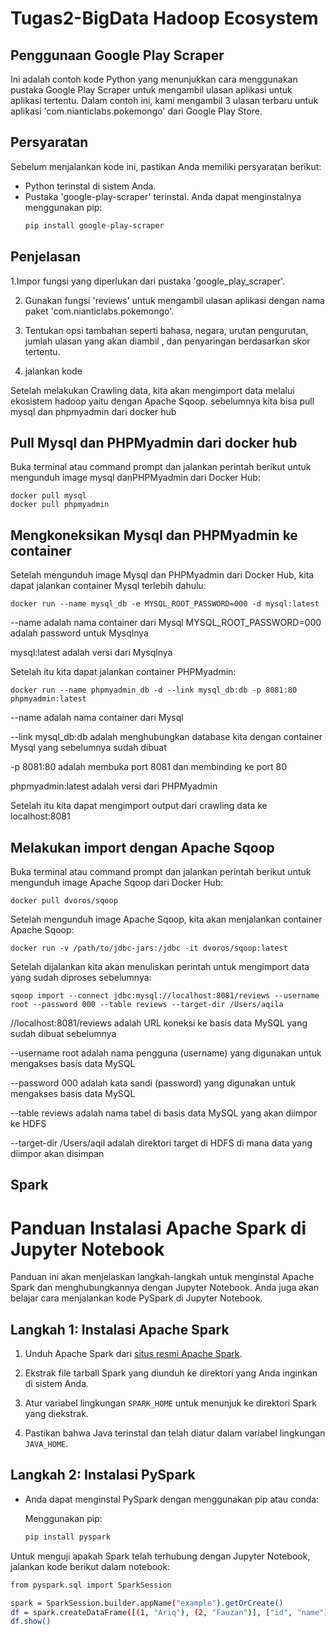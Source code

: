 # Tugas2-BigData Hadoop Ecosystem

##  Penggunaan Google Play Scraper

Ini adalah contoh kode Python yang menunjukkan cara menggunakan pustaka Google Play Scraper untuk mengambil ulasan aplikasi untuk aplikasi tertentu. Dalam contoh ini, kami mengambil 3 ulasan terbaru untuk aplikasi 'com.nianticlabs.pokemongo' dari Google Play Store.

## Persyaratan

Sebelum menjalankan kode ini, pastikan Anda memiliki persyaratan berikut:

- Python terinstal di sistem Anda.
- Pustaka 'google-play-scraper' terinstal. Anda dapat menginstalnya menggunakan pip:
  ```bash
  pip install google-play-scraper

## Penjelasan 
1.Impor fungsi yang diperlukan dari pustaka 'google_play_scraper'.

2. Gunakan fungsi 'reviews' untuk mengambil ulasan aplikasi dengan nama paket 'com.nianticlabs.pokemongo'.
   
4. Tentukan opsi tambahan seperti bahasa, negara, urutan pengurutan, jumlah ulasan yang akan diambil , dan penyaringan berdasarkan skor tertentu.
   
6. jalankan kode

Setelah melakukan Crawling data, kita akan mengimport data melalui ekosistem hadoop yaitu dengan Apache Sqoop. sebelumnya kita bisa pull mysql dan phpmyadmin dari docker hub
## Pull Mysql dan PHPMyadmin dari docker hub
Buka terminal atau command prompt dan jalankan perintah berikut untuk mengunduh image mysql danPHPMyadmin dari Docker Hub:
```
docker pull mysql 
docker pull phpmyadmin
```
## Mengkoneksikan Mysql dan PHPMyadmin ke container
Setelah mengunduh image Mysql dan PHPMyadmin dari Docker Hub, kita dapat jalankan container Mysql terlebih dahulu:
```
docker run --name mysql_db -e MYSQL_ROOT_PASSWORD=000 -d mysql:latest
```
--name adalah nama container dari Mysql
MYSQL_ROOT_PASSWORD=000 adalah password untuk Mysqlnya

mysql:latest adalah versi dari Mysqlnya

Setelah itu kita dapat jalankan container PHPMyadmin:
```
docker run --name phpmyadmin_db -d --link mysql_db:db -p 8081:80 phpmyadmin:latest
```
--name adalah nama container dari Mysql

--link mysql_db:db adalah menghubungkan database kita dengan container Mysql yang sebelumnya sudah dibuat

-p 8081:80 adalah membuka port 8081 dan membinding ke port 80 

phpmyadmin:latest adalah versi dari PHPMyadmin

Setelah itu kita dapat mengimport output dari crawling data ke localhost:8081

## Melakukan import dengan Apache Sqoop
Buka terminal atau command prompt dan jalankan perintah berikut untuk mengunduh image Apache Sqoop dari Docker Hub:
```
docker pull dvoros/sqoop
```
Setelah mengunduh image Apache Sqoop, kita akan menjalankan container Apache Sqoop:
```
docker run -v /path/to/jdbc-jars:/jdbc -it dvoros/sqoop:latest
```
Setelah dijalankan kita akan menuliskan perintah untuk mengimport data yang sudah diproses sebelumnya:
```
sqoop import --connect jdbc:mysql://localhost:8081/reviews --username root --password 000 --table reviews --target-dir /Users/aqila
```
//localhost:8081/reviews adalah URL koneksi ke basis data MySQL yang sudah dibuat sebelumnya

--username root adalah nama pengguna (username) yang digunakan untuk mengakses basis data MySQL

--password 000 adalah kata sandi (password) yang digunakan untuk mengakses basis data MySQL

--table reviews adalah nama tabel di basis data MySQL yang akan diimpor ke HDFS

--target-dir /Users/aqil adalah direktori target di HDFS di mana data yang diimpor akan disimpan

## Spark 

# Panduan Instalasi Apache Spark di Jupyter Notebook

Panduan ini akan menjelaskan langkah-langkah untuk menginstal Apache Spark dan menghubungkannya dengan Jupyter Notebook. Anda juga akan belajar cara menjalankan kode PySpark di Jupyter Notebook.

## Langkah 1: Instalasi Apache Spark

1. Unduh Apache Spark dari [situs resmi Apache Spark](https://spark.apache.org/downloads.html).

2. Ekstrak file tarball Spark yang diunduh ke direktori yang Anda inginkan di sistem Anda.

3. Atur variabel lingkungan `SPARK_HOME` untuk menunjuk ke direktori Spark yang diekstrak.

4. Pastikan bahwa Java terinstal dan telah diatur dalam variabel lingkungan `JAVA_HOME`.

## Langkah 2: Instalasi PySpark

- Anda dapat menginstal PySpark dengan menggunakan pip atau conda:

  Menggunakan pip:
  ```bash
  pip install pyspark

Untuk menguji apakah Spark telah terhubung dengan Jupyter Notebook, jalankan kode berikut dalam notebook:
```bash
from pyspark.sql import SparkSession

spark = SparkSession.builder.appName("example").getOrCreate()
df = spark.createDataFrame([(1, "Ariq"), (2, "Fauzan")], ["id", "name"])
df.show()


